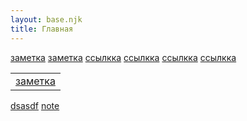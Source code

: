 ```yaml
---
layout: base.njk
title: Главная
---
```

[заметка](заметка)
[заметка](/blog/заметка/)
<a href="/blog/заметка/">ссылкка</a>
<a href="/blog/docs/dsasdf/index.html/">ссылкка</a>
<a href="/docs/dsasdf/index.html/">ссылкка</a>
<a href="/dsasdf/index.html/">ссылкка</a>

|                           |
| ------------------------- |
| [заметка](/blog/заметка/) |
[dsasdf](/blog/dsasdf/)
[note](/blog/note/)
